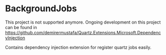 # BackgroundJobs

This project is not supported anymore. Ongoing development on this project can be found in https://github.com/demirermustafa/Quartz.Extensions.Microsoft.DependencyInjection

Contains dependency injection extension for register quartz jobs easily.
